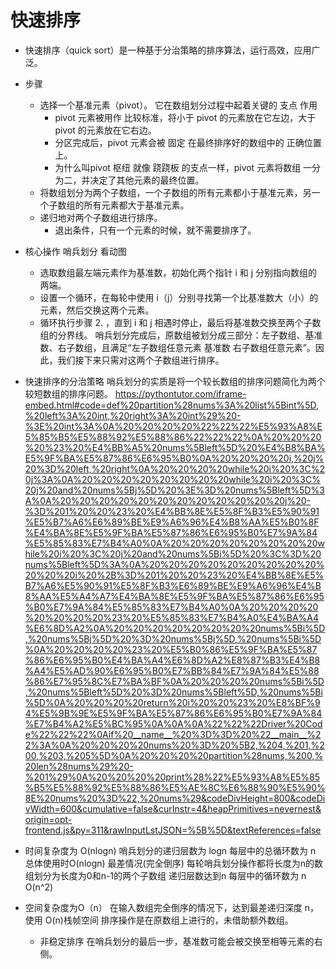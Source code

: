 # 快速排序

- 快速排序（quick sort）是一种基于分治策略的排序算法，运行高效，应用广泛。
- 步骤
  - 选择一个基准元素（pivot）。 它在数组划分过程中起着关键的 支点 作用
    - pivot 元素被用作 比较标准，将小于 pivot 的元素放在它左边，大于 pivot 的元素放在它右边。
    - 分区完成后，pivot 元素会被 固定 在最终排序好的数组中的 正确位置 上。
    - 为什么叫pivot 枢纽
      就像 跷跷板 的支点一样，pivot 元素将数组 一分为二，并决定了其他元素的最终位置。
  - 将数组划分为两个子数组，一个子数组的所有元素都小于基准元素，另一个子数组的所有元素都大于基准元素。
  - 递归地对两个子数组进行排序。
    - 退出条件，只有一个元素的时候，就不需要排序了。

- 核心操作 哨兵划分 看动图
  - 选取数组最左端元素作为基准数，初始化两个指针 i 和 j 分别指向数组的两端。
  - 设置一个循环，在每轮中使用 i（j）分别寻找第一个比基准数大（小）的元素，然后交换这两个元素。
  - 循环执行步骤 2. ，直到 i 和 j 相遇时停止，最后将基准数交换至两个子数组的分界线。
  哨兵划分完成后，原数组被划分成三部分：左子数组、基准数、右子数组，且满足“左子数组任意元素 
  基准数 
  右子数组任意元素”。因此，我们接下来只需对这两个子数组进行排序。

- 快速排序的分治策略
  哨兵划分的实质是将一个较长数组的排序问题简化为两个较短数组的排序问题。
  https://pythontutor.com/iframe-embed.html#code=def%20partition%28nums%3A%20list%5Bint%5D,%20left%3A%20int,%20right%3A%20int%29%20-%3E%20int%3A%0A%20%20%20%20%22%22%22%E5%93%A8%E5%85%B5%E5%88%92%E5%88%86%22%22%22%0A%20%20%20%20%23%20%E4%BB%A5%20nums%5Bleft%5D%20%E4%B8%BA%E5%9F%BA%E5%87%86%E6%95%B0%0A%20%20%20%20i,%20j%20%3D%20left,%20right%0A%20%20%20%20while%20i%20%3C%20j%3A%0A%20%20%20%20%20%20%20%20while%20i%20%3C%20j%20and%20nums%5Bj%5D%20%3E%3D%20nums%5Bleft%5D%3A%0A%20%20%20%20%20%20%20%20%20%20%20%20j%20-%3D%201%20%20%23%20%E4%BB%8E%E5%8F%B3%E5%90%91%E5%B7%A6%E6%89%BE%E9%A6%96%E4%B8%AA%E5%B0%8F%E4%BA%8E%E5%9F%BA%E5%87%86%E6%95%B0%E7%9A%84%E5%85%83%E7%B4%A0%0A%20%20%20%20%20%20%20%20while%20i%20%3C%20j%20and%20nums%5Bi%5D%20%3C%3D%20nums%5Bleft%5D%3A%0A%20%20%20%20%20%20%20%20%20%20%20%20i%20%2B%3D%201%20%20%23%20%E4%BB%8E%E5%B7%A6%E5%90%91%E5%8F%B3%E6%89%BE%E9%A6%96%E4%B8%AA%E5%A4%A7%E4%BA%8E%E5%9F%BA%E5%87%86%E6%95%B0%E7%9A%84%E5%85%83%E7%B4%A0%0A%20%20%20%20%20%20%20%20%23%20%E5%85%83%E7%B4%A0%E4%BA%A4%E6%8D%A2%0A%20%20%20%20%20%20%20%20nums%5Bi%5D,%20nums%5Bj%5D%20%3D%20nums%5Bj%5D,%20nums%5Bi%5D%0A%20%20%20%20%23%20%E5%B0%86%E5%9F%BA%E5%87%86%E6%95%B0%E4%BA%A4%E6%8D%A2%E8%87%B3%E4%B8%A4%E5%AD%90%E6%95%B0%E7%BB%84%E7%9A%84%E5%88%86%E7%95%8C%E7%BA%BF%0A%20%20%20%20nums%5Bi%5D,%20nums%5Bleft%5D%20%3D%20nums%5Bleft%5D,%20nums%5Bi%5D%0A%20%20%20%20return%20i%20%20%23%20%E8%BF%94%E5%9B%9E%E5%9F%BA%E5%87%86%E6%95%B0%E7%9A%84%E7%B4%A2%E5%BC%95%0A%0A%0A%22%22%22Driver%20Code%22%22%22%0Aif%20__name__%20%3D%3D%20%22__main__%22%3A%0A%20%20%20%20nums%20%3D%20%5B2,%204,%201,%200,%203,%205%5D%0A%20%20%20%20partition%28nums,%200,%20len%28nums%29%20-%201%29%0A%20%20%20%20print%28%22%E5%93%A8%E5%85%B5%E5%88%92%E5%88%86%E5%AE%8C%E6%88%90%E5%90%8E%20nums%20%3D%22,%20nums%29&codeDivHeight=800&codeDivWidth=600&cumulative=false&curInstr=4&heapPrimitives=nevernest&origin=opt-frontend.js&py=311&rawInputLstJSON=%5B%5D&textReferences=false
- 时间复杂度为
  O(nlogn) 
  哨兵划分的递归层数为 logn
  每层中的总循环数为 n
  总体使用时O(nlogn) 
  最差情况(完全倒序) 每轮哨兵划分操作都将长度为n的数组划分为长度为0和n-1的两个子数组
  递归层数达到n 每层中的循环数为 n O(n^2)

- 空间复杂度为O（n）
  在输入数组完全倒序的情况下，达到最差递归深度 n，使用 O(n)栈帧空间
  排序操作是在原数组上进行的，未借助额外数组。
  - 非稳定排序 在哨兵划分的最后一步，基准数可能会被交换至相等元素的右侧。
